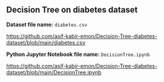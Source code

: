 ## Decision Tree on diabetes dataset

**Dataset file name:** `diabetes.csv`

https://github.com/asif-kabir-emon/Decision-Tree-diabetes-dataset/blob/main/diabetes.csv

**Python Jupyter Notebook file name:** `DecisionTree.ipynb`

https://github.com/asif-kabir-emon/Decision-Tree-diabetes-dataset/blob/main/DecisionTree.ipynb
